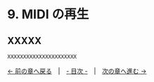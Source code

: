 ﻿# 9. MIDI の再生

## XXXXX

```cpp
XXXXXXXXXXXXXXXXXXXXXX
```

[← 前の章へ戻る](Sound.md)　|　[- 目次 -](Index.md)　|　[次の章へ進む →](Window.md)